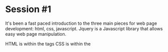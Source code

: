 Session #1
==========

It's been a fast paced introduction to the three main pieces for web page development: html, css, javascript.
Jquery is a Javascript library that allows easy web page manipulation.

HTML is within the <html> tags
CSS is within the <style> tag.
Javascript is within the <script> tags.

The full example is posted in the following jsbin:
[jsbin](http://jsbin.com/kuzavalava/1/edit?html,output)


Some other reference links:
[thimble](https://thimble.webmaker.org/)

jquery:
[download](http://jquery.com/download/)
[effects api](https://api.jquery.com/category/effects/)

Reference for web: Mozilla Developer Network
[MDN] (https://developer.mozilla.org/en-US/)

[HTML reference] (https://developer.mozilla.org/en-US/docs/Web/HTML/Element)
[CSS reference] (https://developer.mozilla.org/en-US/docs/Web/CSS/Reference)
[Javascript] (https://developer.mozilla.org/en-US/docs/Web/JavaScript)

[Google Fonts] (https://www.google.com/fonts)

[Web colors] (http://en.wikipedia.org/wiki/Web_colors)

For the next session, you should download and install Sublime Text 3, which will be our professional web editor.
[download] (http://www.sublimetext.com/3)

You should also signup for a Github.com account. Github will allow you to keep track of your projects and ease future collaboration.
[join github] (https://github.com/join)

3) You should complete a greeting card for mother's day (or different web page project)

4) We'll build a mini-site of 3 pages. The theme will be amazing vacation spots (either that you visited or would like to visit).

Each page should contain a selection of 3 images with some titles and description of the places. Bring your own photos or google around.


```
<!doctype html>
<html>
  
  <head>
    <meta charset="utf-8">
    <title>Your Awesome Webpage created on Mon, May 4 2015 10:45 PM</title>
    
<link href='https://fonts.googleapis.com/css?family=Lobster' rel='stylesheet' type='text/css'>
    
    <style>
      body {
        background-image: url(https://thumbs.dreamstime.com/x/funny-tiger-cartoon-24674849.jpg);
      }
      h2 {
        font-family: 'Lobster', cursive;
        color: orange;
        background-color: lime;
        text-align: center;
        border: 4px solid red;
        border-radius: 10px;
      }
    </style>
  </head>
  
  <body>
    
    <h2>Little Tiger</h2>
    <p>Hello  Bronx</p>
    
    <img src="http://thumbs.dreamstime.com/x/funny-tiger-cartoon-24674849.jpg" width="100" border="10" id="tiger">
    
    <iframe width="360" height="215" src="https://www.youtube.com/embed/kJ2pQ_Vhh58" frameborder="0" allowfullscreen></iframe>
    
    <script src="https://ajax.googleapis.com/ajax/libs/jquery/2.1.4/jquery.min.js"></script>
    
    <script>
  
      var showing = true;
    
      $('h2').on('click', function() {
        if (showing) {
          $('#tiger').fadeOut();
        }
        else {
          $('#tiger').fadeIn();
        }
  
        showing = !showing;
      });
 
    </script>
    
  </body>
</html>

```